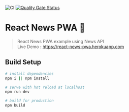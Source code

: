 ![CI](https://github.com/hasankemaldemirci/react-news-pwa/workflows/CI/badge.svg)
[![Quality Gate Status](https://sonarcloud.io/api/project_badges/measure?project=hasankemaldemirci_react-news-pwa&metric=alert_status)](https://sonarcloud.io/dashboard?id=hasankemaldemirci_react-news-pwa)

# React News PWA 📰

> React News PWA example using News API <br>
> Live Demo : https://react-news-pwa.herokuapp.com

## Build Setup

``` bash
# install dependencies
npm i || npm install

# serve with hot reload at localhost
npm run dev

# build for production
npm build
